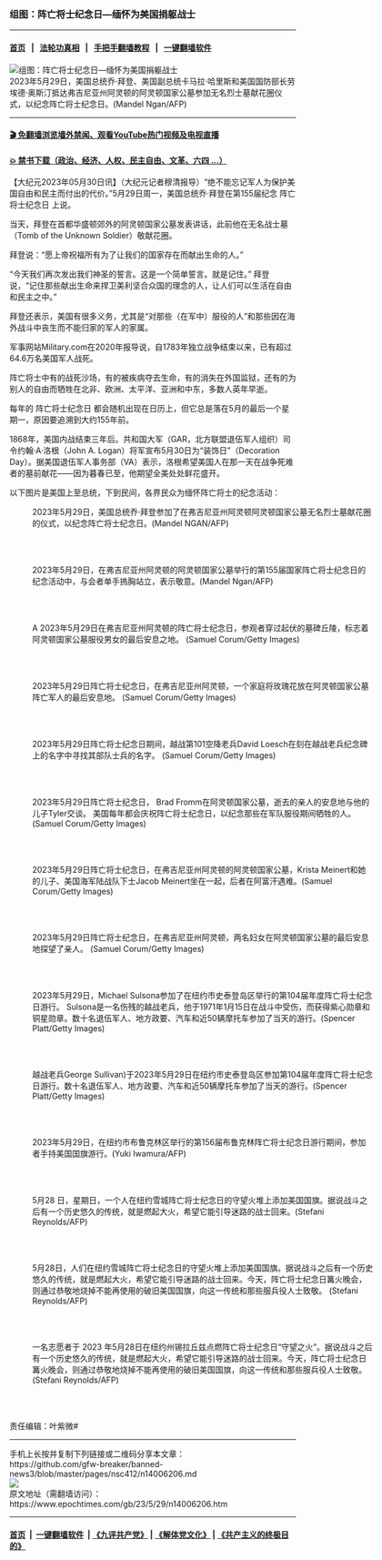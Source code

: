 ### 组图：阵亡将士纪念日—缅怀为美国捐躯战士
------------------------

#### [首页](https://github.com/gfw-breaker/banned-news3/blob/master/README.md) &nbsp;&nbsp;|&nbsp;&nbsp; [法轮功真相](https://github.com/begood0513/basic/blob/master/README.md)  &nbsp;&nbsp;|&nbsp;&nbsp; [手把手翻墙教程](https://github.com/gfw-breaker/guides/wiki)  &nbsp;&nbsp;|&nbsp;&nbsp; [一键翻墙软件](https://github.com/gfw-breaker/nogfw/blob/master/README.md)  



<div><img alt="组图：阵亡将士纪念日—缅怀为美国捐躯战士" class="attachment-djy_600_400 size-djy_600_400 wp-post-image" src="https://i.epochtimes.com/assets/uploads/2023/05/id14006255-GettyImages-1258270062-600x400.jpg"/>
<div class="caption">
 2023年5月29日，美国总统乔·拜登、美国副总统卡马拉·哈里斯和美国国防部长劳埃德·奥斯汀抵达弗吉尼亚州阿灵顿的阿灵顿国家公墓参加无名烈士墓献花圈仪式，以纪念阵亡将士纪念日。(Mandel Ngan/AFP)
</div></div><hr/>

#### [ 🎬  免翻墙浏览墙外禁闻、观看YouTube热门视频及电视直播](https://github.com/gfw-breaker/HelloWorld)

#### [ 💥  禁书下载（政治、经济、人权、民主自由、文革、六四 ...）](https://github.com/gfw-breaker/books/blob/master/README.md)

<div><p>
 【大纪元2023年05月30日讯】（大纪元记者穆清报导）“绝不能忘记军人为保护美国自由和民主而付出的代价。”5月29日周一，美国总统乔·拜登在第155届纪念
 <ok href="https://www.epochtimes.com/gb/tag/%E9%98%B5%E4%BA%A1%E5%B0%86%E5%A3%AB%E7%BA%AA%E5%BF%B5%E6%97%A5.html">
  阵亡将士纪念日
 </ok>
 上说。
</p>
<p>
 当天，拜登在首都华盛顿郊外的阿灵顿国家公墓发表讲话，此前他在无名战士墓（Tomb of the Unknown Soldier）敬献花圈。
</p>
<p>
 拜登说：“愿上帝祝福所有为了让我们的国家存在而献出生命的人。”
</p>
<p>
 “今天我们再次发出我们神圣的誓言。这是一个简单誓言。就是记住。” 拜登说，“记住那些献出生命来捍卫美利坚合众国的理念的人，让人们可以生活在自由和民主之中。”
</p>
<p>
 拜登还表示，美国有很多义务，尤其是“对那些（在军中）服役的人”和那些因在海外战斗中丧生而不能归家的军人的家属。
</p>
<p>
 军事网站Military.com在2020年报导说，自1783年独立战争结束以来，已有超过64.6万名美国军人战死。
</p>
<p>
 阵亡将士中有的战死沙场，有的被疾病夺去生命，有的消失在外国监狱，还有的为别人的自由而牺牲在北非、欧洲、太平洋、亚洲和中东，多数人英年早逝。
</p>
<p>
 每年的
 <ok href="https://www.epochtimes.com/gb/tag/%E9%98%B5%E4%BA%A1%E5%B0%86%E5%A3%AB%E7%BA%AA%E5%BF%B5%E6%97%A5.html">
  阵亡将士纪念日
 </ok>
 都会随机出现在日历上，但它总是落在5月的最后一个星期一，原因要追溯到大约155年前。
</p>
<p>
 1868年，美国内战结束三年后。共和国大军（GAR，北方联盟退伍军人组织）司令约翰·A·洛根（John A. Logan）将军宣布5月30日为“装饰日”（Decoration Day）。据美国退伍军人事务部（VA）表示，洛根希望美国人在那一天在战争死难者的墓前献花——因为暮春已至，他期望全美处处鲜花盛开。
</p>
<p>
 以下图片是美国上至总统，下到民间，各界民众为缅怀阵亡将士的纪念活动：
</p>
<figure aria-describedby="caption-attachment-14006221" class="wp-caption aligncenter" id="attachment_14006221" style="width: 600px">
 <ok href="https://i.epochtimes.com/assets/uploads/2023/05/id14006221-000_33GH8DV.jpg" target="_blank">
  <img alt="" class="size-large wp-image-14006221" src="https://i.epochtimes.com/assets/uploads/2023/05/id14006221-000_33GH8DV-600x400.jpg"/>
 </ok>
 <br/><figcaption class="wp-caption-text" id="caption-attachment-14006221">
  2023年5月29日，美国总统乔·拜登参加了在弗吉尼亚州阿灵顿阿灵顿国家公墓无名烈士墓献花圈的仪式，以纪念阵亡将士纪念日。(Mandel NGAN/AFP)
 </figcaption><br/>
</figure><br/>
<figure aria-describedby="caption-attachment-14006377" class="wp-caption aligncenter" id="attachment_14006377" style="width: 600px">
 <ok href="https://i.epochtimes.com/assets/uploads/2023/05/id14006377-000_33GH8VG.jpg" target="_blank">
  <img alt="" class="size-large wp-image-14006377" src="https://i.epochtimes.com/assets/uploads/2023/05/id14006377-000_33GH8VG-600x400.jpg"/>
 </ok>
 <br/><figcaption class="wp-caption-text" id="caption-attachment-14006377">
  2023年5月29日，在弗吉尼亚州阿灵顿的阿灵顿国家公墓举行的第155届国家阵亡将士纪念日的纪念活动中，与会者单手摀胸站立，表示敬意。(Mandel Ngan/AFP)
 </figcaption><br/>
</figure><br/>
<figure aria-describedby="caption-attachment-14006339" class="wp-caption aligncenter" id="attachment_14006339" style="width: 600px">
 <ok href="https://i.epochtimes.com/assets/uploads/2023/05/id14006339-GettyImages-1258271532.jpg" target="_blank">
  <img alt="" class="size-large wp-image-14006339" src="https://i.epochtimes.com/assets/uploads/2023/05/id14006339-GettyImages-1258271532-600x400.jpg"/>
 </ok>
 <br/><figcaption class="wp-caption-text" id="caption-attachment-14006339">
  A 2023年5月29日在弗吉尼亚州阿灵顿的阵亡将士纪念日，参观者穿过起伏的墓碑丘陵，标志着阿灵顿国家公墓服役男女的最后安息之地。 (Samuel Corum/Getty Images)
 </figcaption><br/>
</figure><br/>
<figure aria-describedby="caption-attachment-14006345" class="wp-caption aligncenter" id="attachment_14006345" style="width: 600px">
 <ok href="https://i.epochtimes.com/assets/uploads/2023/05/id14006345-GettyImages-1258271555-2.jpg" target="_blank">
  <img alt="" class="size-large wp-image-14006345" src="https://i.epochtimes.com/assets/uploads/2023/05/id14006345-GettyImages-1258271555-2-600x400.jpg"/>
 </ok>
 <br/><figcaption class="wp-caption-text" id="caption-attachment-14006345">
  2023年5月29日阵亡将士纪念日，在弗吉尼亚州阿灵顿，一个家庭将玫瑰花放在阿灵顿国家公墓阵亡军人的最后安息地。 (Samuel Corum/Getty Images)
 </figcaption><br/>
</figure><br/>
<figure aria-describedby="caption-attachment-14006284" class="wp-caption aligncenter" id="attachment_14006284" style="width: 600px">
 <ok href="https://i.epochtimes.com/assets/uploads/2023/05/id14006284-GettyImages-1258271554.jpg" target="_blank">
  <img alt="" class="size-large wp-image-14006284" src="https://i.epochtimes.com/assets/uploads/2023/05/id14006284-GettyImages-1258271554-600x400.jpg"/>
 </ok>
 <br/><figcaption class="wp-caption-text" id="caption-attachment-14006284">
  2023年5月29日阵亡将士纪念日期间，越战第101空降老兵David Loesch在刻在越战老兵纪念碑上的名字中寻找其部队士兵的名字。 (Samuel Corum/Getty Images)
 </figcaption><br/>
</figure><br/>
<figure aria-describedby="caption-attachment-14006260" class="wp-caption aligncenter" id="attachment_14006260" style="width: 600px">
 <ok href="https://i.epochtimes.com/assets/uploads/2023/05/id14006260-GettyImages-1258271149.jpg" target="_blank">
  <img alt="" class="size-large wp-image-14006260" src="https://i.epochtimes.com/assets/uploads/2023/05/id14006260-GettyImages-1258271149-600x400.jpg"/>
 </ok>
 <br/><figcaption class="wp-caption-text" id="caption-attachment-14006260">
  2023年5月29日阵亡将士纪念日， Brad Fromm在阿灵顿国家公墓，逝去的亲人的安息地与他的儿子Tyler交谈。 美国每年都会庆祝阵亡将士纪念日，以纪念那些在军队服役期间牺牲的人。(Samuel Corum/Getty Images)
 </figcaption><br/>
</figure><br/>
<figure aria-describedby="caption-attachment-14006261" class="wp-caption aligncenter" id="attachment_14006261" style="width: 600px">
 <ok href="https://i.epochtimes.com/assets/uploads/2023/05/id14006261-GettyImages-1258271500.jpg" target="_blank">
  <img alt="" class="size-large wp-image-14006261" src="https://i.epochtimes.com/assets/uploads/2023/05/id14006261-GettyImages-1258271500-600x400.jpg"/>
 </ok>
 <br/><figcaption class="wp-caption-text" id="caption-attachment-14006261">
  2023年5月29日阵亡将士纪念日，在弗吉尼亚州阿灵顿的阿灵顿国家公墓，Krista Meinert和她的儿子、美国海军陆战队下士Jacob Meinert坐在一起，后者在阿富汗遇难。(Samuel Corum/Getty Images)
 </figcaption><br/>
</figure><br/>
<figure aria-describedby="caption-attachment-14006454" class="wp-caption aligncenter" id="attachment_14006454" style="width: 600px">
 <ok href="https://i.epochtimes.com/assets/uploads/2023/05/id14006454-GettyImages-1258271596.jpg" target="_blank">
  <img alt="" class="size-large wp-image-14006454" src="https://i.epochtimes.com/assets/uploads/2023/05/id14006454-GettyImages-1258271596-600x400.jpg"/>
 </ok>
 <br/><figcaption class="wp-caption-text" id="caption-attachment-14006454">
  2023年5月29日阵亡将士纪念日，在弗吉尼亚州阿灵顿，两名妇女在阿灵顿国家公墓的最后安息地探望了亲人。 (Samuel Corum/Getty Images)
 </figcaption><br/>
</figure><br/>
<figure aria-describedby="caption-attachment-14006349" class="wp-caption aligncenter" id="attachment_14006349" style="width: 600px">
 <ok href="https://i.epochtimes.com/assets/uploads/2023/05/id14006349-GettyImages-1494357799.jpg" target="_blank">
  <img alt="" class="size-large wp-image-14006349" src="https://i.epochtimes.com/assets/uploads/2023/05/id14006349-GettyImages-1494357799-600x373.jpg"/>
 </ok>
 <br/><figcaption class="wp-caption-text" id="caption-attachment-14006349">
  2023年5月29日，Michael Sulsona参加了在纽约市史泰登岛区举行的第104届年度阵亡将士纪念日游行。 Sulsona是一名伤残的越战老兵，他于1971年1月15日在战斗中受伤，而获得紫心勋章和铜星勋章。数十名退伍军人、地方政要、汽车和近50辆摩托车参加了当天的游行。(Spencer Platt/Getty Images)
 </figcaption><br/>
</figure><br/>
<figure aria-describedby="caption-attachment-14006363" class="wp-caption aligncenter" id="attachment_14006363" style="width: 600px">
 <ok href="https://i.epochtimes.com/assets/uploads/2023/05/id14006363-GettyImages-1494358117.jpg" target="_blank">
  <img alt="" class="size-large wp-image-14006363" src="https://i.epochtimes.com/assets/uploads/2023/05/id14006363-GettyImages-1494358117-600x400.jpg"/>
 </ok>
 <br/><figcaption class="wp-caption-text" id="caption-attachment-14006363">
  越战老兵George Sullivan)于2023年5月29日在纽约市史泰登岛区参加第104届年度阵亡将士纪念日游行。数十名退伍军人、地方政要、汽车和近50辆摩托车参加了当天的游行。(Spencer Platt/Getty Images)
 </figcaption><br/>
</figure><br/>
<figure aria-describedby="caption-attachment-14006366" class="wp-caption aligncenter" id="attachment_14006366" style="width: 600px">
 <ok href="https://i.epochtimes.com/assets/uploads/2023/05/id14006366-GettyImages-1258271676.jpg" target="_blank">
  <img alt="" class="size-large wp-image-14006366" src="https://i.epochtimes.com/assets/uploads/2023/05/id14006366-GettyImages-1258271676-600x400.jpg"/>
 </ok>
 <br/><figcaption class="wp-caption-text" id="caption-attachment-14006366">
  2023年5月29日，在纽约市布鲁克林区举行的第156届布鲁克林阵亡将士纪念日游行期间，参加者手持美国国旗游行。(Yuki Iwamura/AFP)
 </figcaption><br/>
</figure><br/>
<figure aria-describedby="caption-attachment-14006219" class="wp-caption aligncenter" id="attachment_14006219" style="width: 600px">
 <ok href="https://i.epochtimes.com/assets/uploads/2023/05/id14006219-GettyImages-1258259921.jpg" target="_blank">
  <img alt="" class="size-large wp-image-14006219" src="https://i.epochtimes.com/assets/uploads/2023/05/id14006219-GettyImages-1258259921-600x400.jpg"/>
 </ok>
 <br/><figcaption class="wp-caption-text" id="caption-attachment-14006219">
  5月28 日，星期日，一个人在纽约雪城阵亡将士纪念日的守望火堆上添加美国国旗。据说战斗之后有一个历史悠久的传统，就是燃起大火，希望它能引导迷路的战士回来。(Stefani Reynolds/AFP)
 </figcaption><br/>
</figure><br/>
<figure aria-describedby="caption-attachment-14006220" class="wp-caption aligncenter" id="attachment_14006220" style="width: 600px">
 <ok href="https://i.epochtimes.com/assets/uploads/2023/05/id14006220-GettyImages-1258260258.jpg" target="_blank">
  <img alt="" class="size-large wp-image-14006220" src="https://i.epochtimes.com/assets/uploads/2023/05/id14006220-GettyImages-1258260258-600x400.jpg"/>
 </ok>
 <br/><figcaption class="wp-caption-text" id="caption-attachment-14006220">
  5月28日，人们在纽约雪城阵亡将士纪念日的守望火堆上添加美国国旗。据说战斗之后有一个历史悠久的传统，就是燃起大火，希望它能引导迷路的战士回来。今天，阵亡将士纪念日篝火晚会，则通过恭敬地烧掉不能再使用的破旧美国国旗，向这一传统和那些服兵役人士致敬。 (Stefani Reynolds/AFP)
 </figcaption><br/>
</figure><br/>
<figure aria-describedby="caption-attachment-14006299" class="wp-caption aligncenter" id="attachment_14006299" style="width: 600px">
 <ok href="https://i.epochtimes.com/assets/uploads/2023/05/id14006299-GettyImages-1258260132-1.jpg" target="_blank">
  <img alt="" class="size-large wp-image-14006299" src="https://i.epochtimes.com/assets/uploads/2023/05/id14006299-GettyImages-1258260132-1-600x400.jpg"/>
 </ok>
 <br/><figcaption class="wp-caption-text" id="caption-attachment-14006299">
  一名志愿者于 2023 年5月28日在纽约州锡拉丘兹点燃阵亡将士纪念日“守望之火”。据说战斗之后有一个历史悠久的传统，就是燃起大火，希望它能引导迷路的战士回来。今天，阵亡将士纪念日篝火晚会，则通过恭敬地烧掉不能再使用的破旧美国国旗，向这一传统和那些服兵役人士致敬。 (Stefani Reynolds/AFP)
 </figcaption><br/>
</figure><br/>
<p>
 责任编辑：叶紫微#
</p>
</div>
<hr/>
手机上长按并复制下列链接或二维码分享本文章：<br/>
https://github.com/gfw-breaker/banned-news3/blob/master/pages/nsc412/n14006206.md <br/>
<a href='https://github.com/gfw-breaker/banned-news3/blob/master/pages/nsc412/n14006206.md'><img src='https://github.com/gfw-breaker/banned-news3/blob/master/pages/nsc412/n14006206.md.png'/></a> <br/>
原文地址（需翻墙访问）：https://www.epochtimes.com/gb/23/5/29/n14006206.htm


------------------------
#### [首页](https://github.com/gfw-breaker/banned-news3/blob/master/README.md) &nbsp;|&nbsp; [一键翻墙软件](https://github.com/gfw-breaker/nogfw/blob/master/README.md) &nbsp;| [《九评共产党》](https://github.com/gfw-breaker/9ping.md/blob/master/README.md#九评之一评共产党是什么) | [《解体党文化》](https://github.com/gfw-breaker/jtdwh.md/blob/master/README.md) | [《共产主义的终极目的》](https://github.com/gfw-breaker/gczydzjmd.md/blob/master/README.md)


<img src='http://gfw-breaker.win/banned-news3/pages/nsc412/n14006206.md' width='0px' height='0px'/>